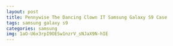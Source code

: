 ```yaml
---
layout: post
title: Pennywise The Dancing Clown IT Samsung Galaxy S9 Case
tags: samsung galaxy s9
categories: samsung
img: 1aO-U6x3rpI9OESw1nzrV_sNJaX9N-hIE
---
```

